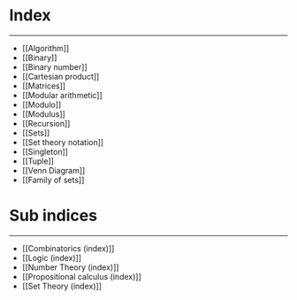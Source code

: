 # Index
---
- [[Algorithm]]
- [[Binary]]
- [[Binary number]]
- [[Cartesian product]]
- [[Matrices]]
- [[Modular arithmetic]]
- [[Modulo]]
- [[Modulus]]
- [[Recursion]]
- [[Sets]]
- [[Set theory notation]]
- [[Singleton]]
- [[Tuple]]
- [[Venn Diagram]]
- [[Family of sets]]

# Sub indices
---
- [[Combinatorics (index)]]
- [[Logic (index)]]
- [[Number Theory (index)]]
- [[Propositional calculus (index)]]
- [[Set Theory (index)]]
